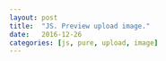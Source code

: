 ```yaml
---
layout: post
title:  "JS. Preview upload image."
date:   2016-12-26
categories: [js, pure, upload, image]
---
```


<script async src="//jsfiddle.net/evgv/sLdeg1k2/embed/"></script>
